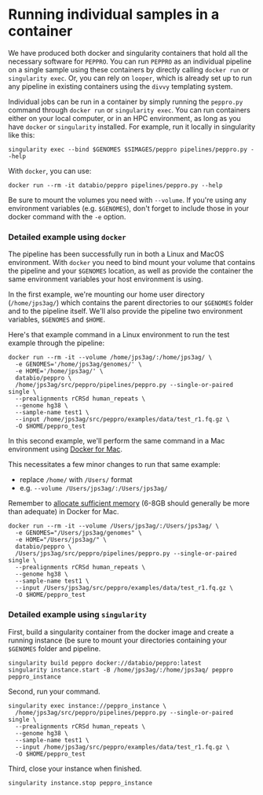 # Running individual samples in a container

We have produced both docker and singularity containers that hold all the necessary software for `PEPPRO`. You can run `PEPPRO` as an individual pipeline on a single sample using these containers by directly calling `docker run` or `singularity exec`. Or, you can rely on `looper`, which is already set up to run any pipeline in existing containers using the `divvy` templating system.

Individual jobs can be run in a container by simply running the `peppro.py` command through `docker run` or `singularity exec`. You can run containers either on your local computer, or in an HPC environment, as long as you have `docker` or `singularity` installed. For example, run it locally in singularity like this:
```
singularity exec --bind $GENOMES $SIMAGES/peppro pipelines/peppro.py --help
```

With `docker`, you can use:
```
docker run --rm -it databio/peppro pipelines/peppro.py --help
```
Be sure to mount the volumes you need with `--volume`. If you're using any environment variables (e.g. `$GENOMES`), don't forget to include those in your docker command with the `-e` option.

### Detailed example using `docker`
The pipeline has been successfully run in both a Linux and MacOS environment. With `docker` you need to bind mount your volume that contains the pipeline and your `$GENOMES` location, as well as provide the container the same environment variables your host environment is using.

In the first example, we're mounting our home user directory (`/home/jps3ag/`) which contains the parent directories to our `$GENOMES` folder and to the pipeline itself. We'll also provide the pipeline two environment variables, `$GENOMES` and `$HOME`.

Here's that example command in a Linux environment to run the test example through the pipeline:
```
docker run --rm -it --volume /home/jps3ag/:/home/jps3ag/ \
  -e GENOMES='/home/jps3ag/genomes/' \
  -e HOME='/home/jps3ag/' \
  databio/peppro \
  /home/jps3ag/src/peppro/pipelines/peppro.py --single-or-paired single \
  --prealignments rCRSd human_repeats \
  --genome hg38 \
  --sample-name test1 \
  --input /home/jps3ag/src/peppro/examples/data/test_r1.fq.gz \
  -O $HOME/peppro_test
```

In this second example, we'll perform the same command in a Mac environment using [Docker for Mac](https://docs.docker.com/v17.12/docker-for-mac/install/). 

This necessitates a few minor changes to run that same example:

- replace `/home/` with `/Users/` format
- e.g. `--volume /Users/jps3ag/:/Users/jps3ag/`

Remember to [allocate sufficient memory](https://docs.docker.com/docker-for-mac/#advanced) (6-8GB should generally be more than adequate) in Docker for Mac.

```
docker run --rm -it --volume /Users/jps3ag/:/Users/jps3ag/ \
  -e GENOMES="/Users/jps3ag/genomes" \
  -e HOME="/Users/jps3ag/" \
  databio/peppro \
  /Users/jps3ag/src/peppro/pipelines/peppro.py --single-or-paired single \
  --prealignments rCRSd human_repeats \
  --genome hg38 \
  --sample-name test1 \
  --input /Users/jps3ag/src/peppro/examples/data/test_r1.fq.gz \
  -O $HOME/peppro_test
```

### Detailed example using `singularity`

First, build a singularity container from the docker image and create a running instance (be sure to mount your directories containing your `$GENOMES` folder and pipeline.
```
singularity build peppro docker://databio/peppro:latest
singularity instance.start -B /home/jps3ag/:/home/jps3aq/ peppro peppro_instance
```

Second, run your command.
```
singularity exec instance://peppro_instance \
  /home/jps3ag/src/peppro/pipelines/peppro.py --single-or-paired single \
  --prealignments rCRSd human_repeats \
  --genome hg38 \
  --sample-name test1 \
  --input /home/jps3ag/src/peppro/examples/data/test_r1.fq.gz \
  -O $HOME/peppro_test
```

Third, close your instance when finished.
```
singularity instance.stop peppro_instance
```
